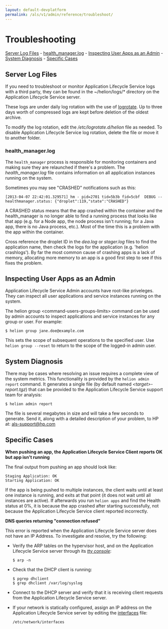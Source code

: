```yaml
---
layout: default-devplatform
permalink: /als/v1/admin/reference/troubleshoot/
---
```

<!--PUBLISHED-->

Troubleshooting[](#troubleshooting "Permalink to this headline")
=================================================================
 [Server Log Files](#server-log-files)
        -   [health\_manager.log](#health-manager-log)
    -   [Inspecting User Apps as an
        Admin](#inspecting-user-apps-as-an-admin)
    -   [System Diagnosis](#system-diagnosis)
    -   [Specific Cases](#specific-cases)

Server Log Files[](#server-log-files "Permalink to this headline")
-------------------------------------------------------------------


If you need to troubleshoot or monitor Application Lifecycle Service logs with a third party,
they can be found in the \~/helion/logs/\* directory on the Application Lifecycle Service
server.

These logs are under daily log rotation with the use of
[logrotate](http://manpages.ubuntu.com/manpages/man8/logrotate.8).
Up to three days worth of compressed logs are kept before deletion of
the oldest archive.

To modify the log rotation, edit the */etc/logrotate.d/helion* file as
needed. To disable Application Lifecycle Service log rotation, delete the file or move it to
another folder.

### health\_manager.log[](#health-manager-log "Permalink to this headline")

The `health_manager` process is responsible for
monitoring containers and making sure they are relaunched if there's a
problem. The *health\_manager.log* file contains information on all
application instances running on the system.

Sometimes you may see "CRASHED" notifications such as this:

    [2013-04-07 22:42:01.329571] hm - pid=2701 tid=5b3b fid=5cbf  DEBUG -- healthmanager.status: {"droplet":119,"state":"CRASHED"}

A CRASHED status means that the app crashed within the container and the
health\_manager is no longer able to find a running process that looks
like that app (e.g. for a Node app, the node process isn't running; for
a Java app, there is no Java process, etc.). Most of the time this is a
problem with the app within the container.

Cross reference the droplet ID in the *dea.log* or *stager.log* files to
find the application name, then check the logs for the application (e.g.
'helion crashlogs'). By far the most common cause of crashing apps is
a lack of memory, allocating more memory to an app is a good first step
to see if this fixes the problem.

Inspecting User Apps as an Admin[](#inspecting-user-apps-as-an-admin "Permalink to this headline")
---------------------------------------------------------------------------------------------------

Application Lifecycle Service Admin accounts have root-like priveleges. They can inspect all
user applications and service instances running on the system.

The helion group \<command-users-groups-limits\> command can be used
by admin accounts to inspect applications and service instances for any
group or user. For example:

    $ helion group jane.doe@example.com

This sets the scope of subsequent operations to the specified user. Use
`helion group --reset` to return to the scope of
the logged-in admin user.

System Diagnosis[](#system-diagnosis "Permalink to this headline")
-------------------------------------------------------------------

There may be cases where resolving an issue requires a complete view of
the system metrics. This functionality is provided by the
`helion admin report` command. It generates a
single file (by default named *\<target\>-report.tgz*) that can be
provided to the Application Lifecycle Service support team for analysis:

    $ helion admin report

The file is several megabytes in size and will take a few seconds to
generate. Send it, along with a detailed description of your problem, to
HP at: [als-support@hp.com](mailto:als-support@hp.com)

Specific Cases[](#specific-cases "Permalink to this headline")
---------------------------------------------------------------

**When pushing an app, the Application Lifecycle Service Client reports OK but app isn't
running**

The final output from pushing an app should look like:

    Staging Application: OK
    Starting Application: OK

If the app is being pushed to multiple instances, the client waits
until at least one instance is running, and exits at that point (it
does not wait until all instances are active). If afterwards you run
`helion apps` and find the Health status at 0%,
it is because the app crashed after starting successfully, not because
the Application Lifecycle Service client reported incorrectly.

**DNS queries returning "connection refused"**

This error is reported when the Application Lifecycle Service server does not have an IP
Address. To investigate and resolve, try the following:

-   Verify the ARP tables on the hypervisor host, and on the Application Lifecycle Service
    server through its [*tty
    console*](/als/v1/user/reference/glossary/#term-tty-console):

        $ arp -n

-   Check that the DHCP client is running:

        $ pgrep dhclient
        $ grep dhclient /var/log/syslog

-   Connect to the DHCP server and verify that it is receiving client
    requests from the Application Lifecycle Service server.

-   If your network is statically configured, assign an IP address on
    the Application Lifecycle Service server by editing the
    [interfaces](http://manpages.ubuntu.com/manpages/man5/interfaces.5)
    file:

        /etc/network/interfaces